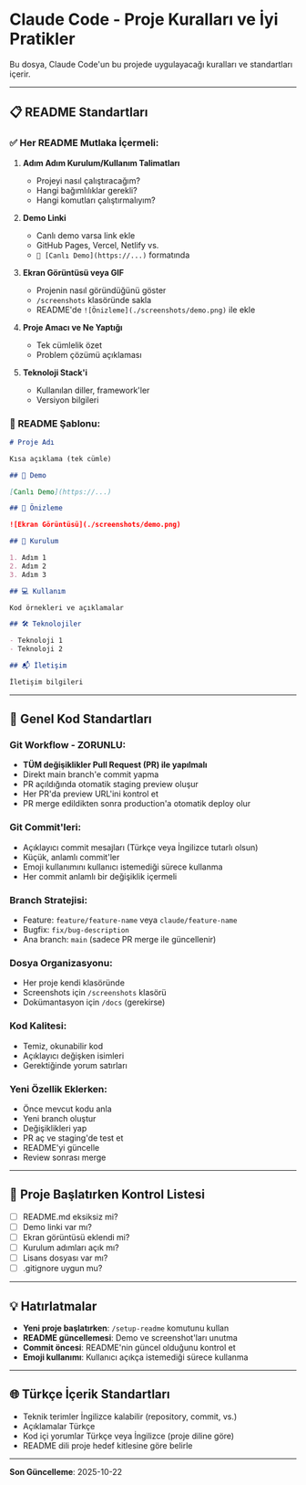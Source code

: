 # Claude Code - Proje Kuralları ve İyi Pratikler

Bu dosya, Claude Code'un bu projede uygulayacağı kuralları ve standartları içerir.

---

## 📋 README Standartları

### ✅ Her README Mutlaka İçermeli:

1. **Adım Adım Kurulum/Kullanım Talimatları**
   - Projeyi nasıl çalıştıracağım?
   - Hangi bağımlılıklar gerekli?
   - Hangi komutları çalıştırmalıyım?

2. **Demo Linki**
   - Canlı demo varsa link ekle
   - GitHub Pages, Vercel, Netlify vs.
   - `🔗 [Canlı Demo](https://...)` formatında

3. **Ekran Görüntüsü veya GIF**
   - Projenin nasıl göründüğünü göster
   - `/screenshots` klasöründe sakla
   - README'de `![Önizleme](./screenshots/demo.png)` ile ekle

4. **Proje Amacı ve Ne Yaptığı**
   - Tek cümlelik özet
   - Problem çözümü açıklaması

5. **Teknoloji Stack'i**
   - Kullanılan diller, framework'ler
   - Versiyon bilgileri

### 📝 README Şablonu:

```markdown
# Proje Adı

Kısa açıklama (tek cümle)

## 🔗 Demo

[Canlı Demo](https://...)

## 📸 Önizleme

![Ekran Görüntüsü](./screenshots/demo.png)

## 🚀 Kurulum

1. Adım 1
2. Adım 2
3. Adım 3

## 💻 Kullanım

Kod örnekleri ve açıklamalar

## 🛠️ Teknolojiler

- Teknoloji 1
- Teknoloji 2

## 📬 İletişim

İletişim bilgileri
```

---

## 🎯 Genel Kod Standartları

### Git Workflow - ZORUNLU:
- **TÜM değişiklikler Pull Request (PR) ile yapılmalı**
- Direkt main branch'e commit yapma
- PR açıldığında otomatik staging preview oluşur
- Her PR'da preview URL'ini kontrol et
- PR merge edildikten sonra production'a otomatik deploy olur

### Git Commit'leri:
- Açıklayıcı commit mesajları (Türkçe veya İngilizce tutarlı olsun)
- Küçük, anlamlı commit'ler
- Emoji kullanımını kullanıcı istemediği sürece kullanma
- Her commit anlamlı bir değişiklik içermeli

### Branch Stratejisi:
- Feature: `feature/feature-name` veya `claude/feature-name`
- Bugfix: `fix/bug-description`
- Ana branch: `main` (sadece PR merge ile güncellenir)

### Dosya Organizasyonu:
- Her proje kendi klasöründe
- Screenshots için `/screenshots` klasörü
- Dokümantasyon için `/docs` (gerekirse)

### Kod Kalitesi:
- Temiz, okunabilir kod
- Açıklayıcı değişken isimleri
- Gerektiğinde yorum satırları

### Yeni Özellik Eklerken:
- Önce mevcut kodu anla
- Yeni branch oluştur
- Değişiklikleri yap
- PR aç ve staging'de test et
- README'yi güncelle
- Review sonrası merge

---

## 🔄 Proje Başlatırken Kontrol Listesi

- [ ] README.md eksiksiz mi?
- [ ] Demo linki var mı?
- [ ] Ekran görüntüsü eklendi mi?
- [ ] Kurulum adımları açık mı?
- [ ] Lisans dosyası var mı?
- [ ] .gitignore uygun mu?

---

## 💡 Hatırlatmalar

- **Yeni proje başlatırken**: `/setup-readme` komutunu kullan
- **README güncellemesi**: Demo ve screenshot'ları unutma
- **Commit öncesi**: README'nin güncel olduğunu kontrol et
- **Emoji kullanımı**: Kullanıcı açıkça istemediği sürece kullanma

---

## 🌐 Türkçe İçerik Standartları

- Teknik terimler İngilizce kalabilir (repository, commit, vs.)
- Açıklamalar Türkçe
- Kod içi yorumlar Türkçe veya İngilizce (proje diline göre)
- README dili proje hedef kitlesine göre belirle

---

**Son Güncelleme**: 2025-10-22
